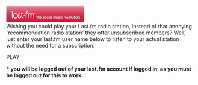 [![](red_logo.jpg)](http://bp0.blogger.com/_kfv2ADnjgQg/R6piJN_4ucI/AAAAAAAAAy8/_rOhodbfEG8/s1600-h/red_logo.jpg)  
Wishing you could play your Last.fm radio station, instead of that annoying 'recommendation radio station' they offer unsubscribed members? Well, just enter your last.fm user name below to listen to your actual station without the need for a subscription.  
  
PLAY  
  
**\* you will be logged out of your last.fm account if logged in, as you must be logged out for this to work.**